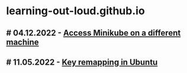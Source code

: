 # learning-out-loud.github.io

## # 04.12.2022 - [Access Minikube on a different machine](./access_remote_minikube/readme.md)
## #  11.05.2022 - [Key remapping in Ubuntu](./key_remapping_in_ubuntu/readme.md)
